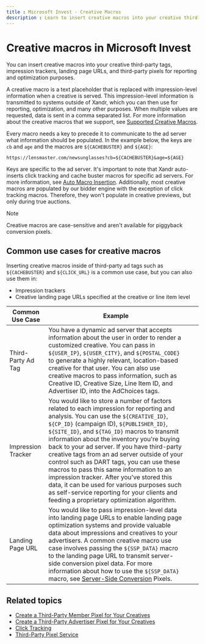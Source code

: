 ```yaml
---
title : Microsoft Invest - Creative Macros
description : Learn to insert creative macros into your creative third-party tags, impression trackers, landing page URLs, and third-party pixels for reporting and optimization purposes.
---
```



# Creative macros in Microsoft Invest

You can insert creative macros into your creative third-party tags,
impression trackers, landing page URLs, and third-party pixels for
reporting and optimization purposes.

A creative macro is a text placeholder that is replaced with
impression-level information when a creative is served. This
impression-level information is transmitted to systems outside of
Xandr, which you can then use for reporting,
optimization, and many other purposes. When multiple values are
requested, data is sent in a comma separated list. For more information
about the creative macros that we support, see [Supported
Creative Macros](supported-creative-macros.md).

<div id="topic_19cd5b1d-3de3-4116-a6e1-bf524c9fee37__p_ed4a63cb-e35d-4d36-a563-66dc572303c7"
>

Every macro needs a key to precede it to communicate to the ad server
what information should be populated. In the example below, the keys are
`cb` and `age` and the macros are `${CACHEBUSTER}` and `${AGE}`:

``` pre
https://lensmaster.com/newsunglasses?cb=${CACHEBUSTER}&age=${AGE}
```

Keys are specific to the ad server. It's important to note that Xandr auto-inserts click tracking and cache
buster macros for specific ad servers. For more information, see [Auto Macro Insertion](auto-macro-insertion.md). Additionally, most creative macros are populated by
our bidder engine with the exception of click tracking macros.
Therefore, they won't populate in creative previews, but only during
true auctions.

> [!NOTE]
> Creative macros are case-sensitive and aren't available for piggyback conversion pixels.

## Common use cases for creative macros

Inserting creative macros inside of third-party ad tags such as
`${CACHEBUSTER}` and `${CLICK_URL}` is a common use case, but you can
also use them in:

- Impression trackers
- Creative landing page URLs specified at the creative or
  line item level

| Common Use Case | Example |  |  |
|---|---|---|---|
 Third-Party Ad Tag | You have a dynamic ad server that accepts information about the user in order to render a customized creative. You can pass in `${USER_IP}`, `${USER_CITY}`, and `${POSTAL_CODE}` to generate a highly relevant, location-based creative for that user. You can also use creative macros to pass information, such as Creative ID, Creative Size, Line Item ID, and Advertiser ID, into the AdChoices tags. |  |  |
| Impression Tracker | You would like to store a number of factors related to each impression for reporting and analysis. You can use the `${CREATIVE_ID}`, `${CP_ID}` (campaign ID), `${PUBLISHER_ID}`, `${SITE_ID}`, and `${TAG_ID}` macros to transmit information about the inventory you're buying back to your ad server. If you have third-party creative tags from an ad server outside of your control such as DART tags, you can use these macros to pass this same information to an impression tracker. After you've stored this data, it can be used for various purposes such as self-service reporting for your clients and feeding a proprietary optimization algorithm. |  |  |
| Landing Page URL | You would like to pass impression-level data into landing page URLs to enable landing page optimization systems and provide valuable data about impressions and creatives to your advertisers. A common creative macro use case involves passing the `${SSP_DATA}` macro to the landing page URL to transmit server-side conversion pixel data. For more information about how to use the `${SSP_DATA}` macro, see [Server-Side Conversion](server-side-conversion-pixels.md) Pixels. |  |  |

## Related topics

- [Create
  a Third-Party Member Pixel for Your Creatives](create-a-third-party-network-pixel-for-your-creatives.md)
- [Create a Third-Party Advertiser Pixel for Your Creatives](create-a-third-party-advertiser-pixel-for-your-creatives.md)
- [Click Tracking](click-tracking.md)
- [Third-Party Pixel Service](../digital-platform-api/third-party-pixel-service.md)
